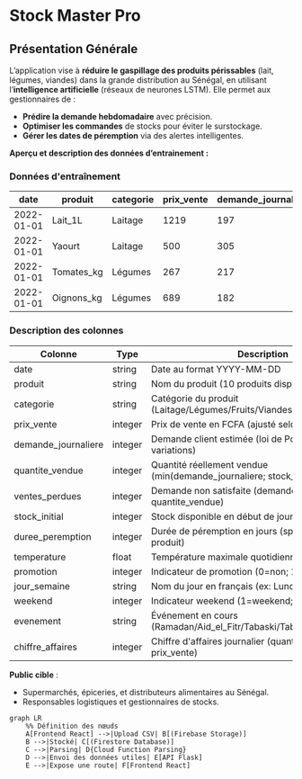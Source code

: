 # Stock Master Pro
## **Présentation Générale**

L’application vise à **réduire le gaspillage des produits périssables** (lait, légumes, viandes) dans la grande distribution au Sénégal, en utilisant l’**intelligence artificielle** (réseaux de neurones LSTM). Elle permet aux gestionnaires de :

- **Prédire la demande hebdomadaire** avec précision.  
- **Optimiser les commandes** de stocks pour éviter le surstockage.  
- **Gérer les dates de péremption** via des alertes intelligentes.

**Aperçu et description des données d’entrainement :** 

### **Données d'entraînement**

| date       | produit      | categorie  | prix_vente | demande_journaliere | quantite_vendue | ventes_perdues | stock_initial | duree_peremption | temperature | promotion | jour_semaine | weekend | evenement | chiffre_affaires |
|------------|-------------|------------|------------|----------------------|-----------------|---------------|---------------|------------------|-------------|-----------|--------------|---------|-----------|----------------|
| 2022-01-01 | Lait_1L     | Laitage    | 1219       | 197                  | 101             | 96            | 101           | 7                | 31.66       | 0         | Saturday     | 1       | Aucun     | 123119         |
| 2022-01-01 | Yaourt      | Laitage    | 500        | 305                  | 100             | 205           | 100           | 5                | 36.62       | 0         | Saturday     | 1       | Aucun     | 50000          |
| 2022-01-01 | Tomates_kg  | Légumes    | 267        | 217                  | 119             | 98            | 119           | 5                | 32.88       | 0         | Saturday     | 1       | Aucun     | 31773          |
| 2022-01-01 | Oignons_kg  | Légumes    | 689        | 182                  | 90              | 92            | 90            | 10               | 35.33       | 0         | Saturday     | 1       | Aucun     | 62010          |

### **Description des colonnes**

| Colonne             | Type     | Description |
|---------------------|----------|-------------|
| date               | string   | Date au format YYYY-MM-DD |
| produit            | string   | Nom du produit (10 produits disponibles) |
| categorie          | string   | Catégorie du produit (Laitage/Légumes/Fruits/Viandes/Poissons/Epicerie) |
| prix_vente        | integer  | Prix de vente en FCFA (ajusté selon les événements) |
| demande_journaliere | integer  | Demande client estimée (loi de Poisson avec variations) |
| quantite_vendue    | integer  | Quantité réellement vendue (min(demande_journaliere; stock_initial)) |
| ventes_perdues     | integer  | Demande non satisfaite (demande_journaliere - quantite_vendue) |
| stock_initial      | integer  | Stock disponible en début de journée |
| duree_peremption   | integer  | Durée de péremption en jours (spécifique au produit) |
| temperature        | float    | Température maximale quotidienne à Dakar (°C) |
| promotion         | integer  | Indicateur de promotion (0=non; 1=oui) |
| jour_semaine      | string   | Nom du jour en français (ex: Lundi) |
| weekend           | integer  | Indicateur weekend (1=weekend; 0=jour ouvré) |
| evenement         | string   | Événement en cours (Ramadan/Aid_el_Fitr/Tabaski/Tabaski_JourJ/Aucun) |
| chiffre_affaires  | integer  | Chiffre d'affaires journalier (quantite_vendue × prix_vente) |

**Public cible** :

- Supermarchés, épiceries, et distributeurs alimentaires au Sénégal.  
- Responsables logistiques et gestionnaires de stocks.

```mermaid
graph LR
    %% Définition des nœuds
    A[Frontend React] -->|Upload CSV| B[(Firebase Storage)]
    B -->|Stocké| C[(Firestore Database)]
    C -->|Parsing| D{Cloud Function Parsing}
    D -->|Envoi des données utiles| E[API Flask]
    E -->|Expose une route| F[Frontend React]
```